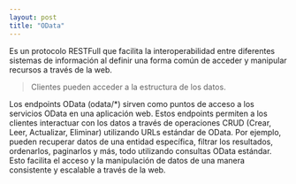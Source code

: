 ```yaml
---
layout: post
title: "OData"
---
```


Es un protocolo RESTFull que <!--more-->facilita la interoperabilidad entre diferentes sistemas de información al definir una forma común de acceder y manipular recursos a través de la web.

> Clientes pueden acceder a la estructura de los datos.

Los endpoints OData (odata/*) sirven como puntos de acceso a los servicios OData en una aplicación web. Estos endpoints permiten a los clientes interactuar con los datos a través de operaciones CRUD (Crear, Leer, Actualizar, Eliminar) utilizando URLs estándar de OData. Por ejemplo, pueden recuperar datos de una entidad específica, filtrar los resultados, ordenarlos, paginarlos y más, todo utilizando consultas OData estándar. Esto facilita el acceso y la manipulación de datos de una manera consistente y escalable a través de la web.